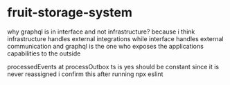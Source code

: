 # fruit-storage-system


why graphql is in interface and not infrastructure?
because i think infrastructure handles external integrations while interface handles external communication and graphql is the one who exposes the applications capabilities to the outside 


processedEvents at processOutbox ts is yes should be constant since it is never reassigned
i confirm this after running npx eslint


